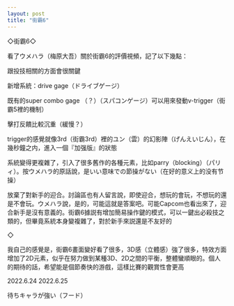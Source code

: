 ```yaml
---
layout: post
title: "街霸6"
---
```


◇街霸6◇


看了ウメハラ（梅原大吾）關於街霸6的評價視頻，記了以下幾點：

跟投技相關的方面會很關鍵

新增系統：drive gage（ドライブゲージ）

既有的super combo gage （？）（スパコンゲージ）可以用來發動v-trigger（街霸5裡的機制）

擊打反饋比較沉重（緩慢？）

trigger的感覺就像3rd（街霸3rd）裡的ユン（雲）的幻影陣（げんえいじん），在幾秒鐘之内，進入一個『加强版』的狀態

系統變得更複雜了，引入了很多舊作的各種元素，比如parry（blocking）（パリィ）。按ウメハラ的原話說，是いい意味での節操がない（在好的意义上的没有节操）

放棄了對新手的迎合。討論區也有人留言說，即使迎合，想玩的會玩，不想玩的還是不會玩。ウメハラ說，是的，可能這就是答案吧。可能Capcom也看出來了，迎合新手是沒有意義的。街霸6據説有增加簡易操作鍵的模式，可以一鍵出必殺技之類的，但畢竟系統本身變複雜了，對於新手來説還是不友好的

◇

我自己的感覺是，街霸6畫面變好看了很多，3D感（立體感）強了很多，特效方面增加了2D元素，似乎在努力做到某種3D、2D之間的平衡，整體蠻順眼的。個人的期待的話，希望能是個節奏快的游戲，這樣比賽的觀賞性會更高



2022.6.24
2022.6.25

待ちキャラが強い（フード）


















  
&nbsp;
&nbsp;



